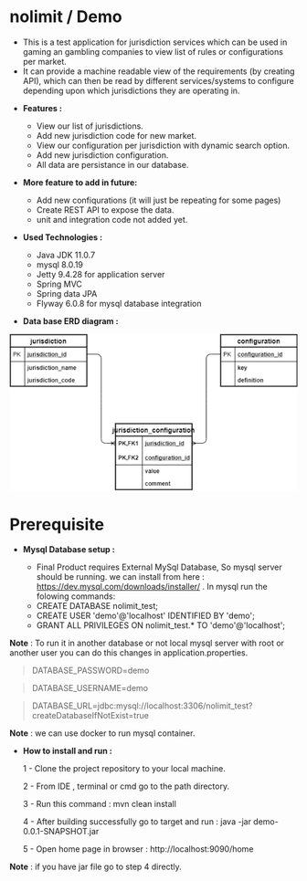 # nolimit / Demo
- This is a test application for jurisdiction services which can be used in gaming an gambling companies to view list of rules or configurations per market.
- It can provide a machine readable view of the requirements (by creating API), which can then be read by different services/systems to configure depending upon which jurisdictions they are operating in.

* **Features :**
  - View our list of jurisdictions.
  - Add new jurisdiction code for new market.
  - View our configuration per jurisdiction with dynamic search option.
  - Add new jurisdiction configuration.
  - All data are persistance in our database.

* **More feature to add in future:**
  - Add new confiqurations (it will just be repeating for some pages)
  - Create REST API to expose the data.
  - unit and integration code not added yet.
* **Used Technologies :**
  - Java JDK 11.0.7
  - mysql 8.0.19 
  - Jetty 9.4.28 for application server
  - Spring MVC
  - Spring data JPA
  - Flyway 6.0.8 for mysql database integration
  
* **Data base ERD diagram :**

![ERD](src/main/resources/static/ERD.png)

# Prerequisite
* **Mysql Database setup :**

  - Final Product requires External MySql Database, So mysql server should be running.
  we can install from here : https://dev.mysql.com/downloads/installer/ .
  In mysql run the folowing commands:
   - CREATE DATABASE nolimit_test;
   - CREATE USER 'demo'@'localhost' IDENTIFIED BY 'demo';
   - GRANT ALL PRIVILEGES ON nolimit_test.* TO 'demo'@'localhost';
   
      
**Note** : To run it in another database or not local mysql server with root or another user you can do this changes in application.properties.

  > DATABASE_PASSWORD=demo
  
  > DATABASE_USERNAME=demo
  
  > DATABASE_URL=jdbc:mysql://localhost:3306/nolimit_test?createDatabaseIfNotExist=true
   
**Note** : we can use docker to run mysql container.

* **How to install and run :**

  1 - Clone the project repository to your local machine.
  
  2 - From IDE , terminal or cmd go to the path directory.
  
  3 - Run this command : mvn clean install
  
  4 - After building successfully go to target and run : java -jar demo-0.0.1-SNAPSHOT.jar
  
  5 - Open home page in browser : http://localhost:9090/home

**Note** : if you have jar file go to step 4 directly.

